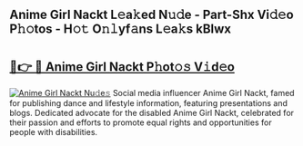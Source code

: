 ## Anime Girl Nackt L𝚎a𝚔ed N𝚞𝚍e - Part-Shx Vi𝚍𝚎o P𝚑𝚘tos - H𝚘𝚝 O𝚗𝚕yf𝚊ns L𝚎a𝚔s kBIwx

# <h2><a href="http://kfcdv5n.oniu.top/?m=Anime+Girl+Nackt">🔗👉 🔴 Anime Girl Nackt P𝚑ot𝚘𝚜 V𝚒d𝚎o</a></h2>

[![Anime Girl Nackt Nu𝚍e𝚜](https://i.imgur.com/0qMVB7G.gif)](http://kfcdv5n.oniu.top/?m=Anime+Girl+Nackt)
Social media influencer Anime Girl Nackt, famed for publishing dance and lifestyle information, featuring presentations and blogs. Dedicated advocate for the disabled Anime Girl Nackt, celebrated for their passion and efforts to promote equal rights and opportunities for people with disabilities.  
